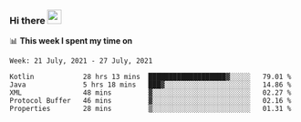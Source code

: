 ### Hi there <a href="https://www.gautamkrishnar.com/"><img src="https://media.giphy.com/media/hvRJCLFzcasrR4ia7z/giphy.gif" width="25px"></a>

📊 **This week I spent my time on**

<!--START_SECTION:waka-->
```text
Week: 21 July, 2021 - 27 July, 2021

Kotlin            28 hrs 13 mins  ███████████████████▓░░░░░   79.01 % 
Java              5 hrs 18 mins   ███▓░░░░░░░░░░░░░░░░░░░░░   14.86 % 
XML               48 mins         ▓░░░░░░░░░░░░░░░░░░░░░░░░   02.27 % 
Protocol Buffer   46 mins         ▓░░░░░░░░░░░░░░░░░░░░░░░░   02.16 % 
Properties        28 mins         ▒░░░░░░░░░░░░░░░░░░░░░░░░   01.31 % 
```
<!--END_SECTION:waka-->
